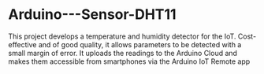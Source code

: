 # Arduino---Sensor-DHT11
This project develops a temperature and humidity detector for the IoT.  Cost-effective and of good quality, it allows parameters to be detected with a small margin of error.  It uploads the readings to the Arduino Cloud and makes them accessible from smartphones via the Arduino IoT Remote app
